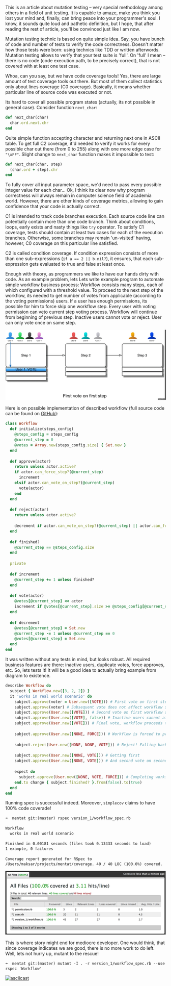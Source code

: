 This is an article about mutation testing – very special methodology among others in a field of unit testing. It is capable to amaze, make you think you lost your mind and, finally, can bring peace into your programmer's soul. I know, it sounds quite loud and pathetic definition, but I hope, that after reading the rest of article, you'll be convinced just like I am now.

Mutation testing technic is based on quite simple idea. Say, you have bunch of code and number of tests to verify the code correctness. Doesn't matter how those tests were born: using technics like TDD or written afterwords. Mutation testing allows to verify that your test suite is 'full'. On 'full' I mean – there is no code (code execution path, to be precisely correct), that is not covered with at least one test case.

Whoa, can you say, but we have code coverage tools! Yes, there are large amount of test coverage tools out there. But most of them collect statistics only about lines coverage (C0 coverage). Basically, it means whether particular line of source code was executed or not.

Its hard to cover all possible program states (actually, its not possible in general case). Consider function `next_char`:
```ruby
def next_char(char)
  char.ord.next.chr
end
```
Quite simple function accepting character and returning next one in ASCII table. To get full C2 coverage, it'd needed to verify it works for every possible char out there (from 0 to 255) along with one more edge case for `"\xFF"`. Slight change to `next_char` function makes it impossible to test:
```ruby
def next_char(char, step)
  (char.ord + step).chr
end
```
To fully cover all input parameter space, we'd need to pass every possible integer value for each char... Ok, I think its clear now why program correctness will always remain in computer science field of academia world. However, there are other kinds of coverage metrics, allowing to gain confidence that your code is actually correct.

C1 is intended to track code branches execution. Each source code line can potentially contain more than one code branch. Think about conditions, loops, early exists and nasty things like `try` operator. To satisfy C1 coverage, tests should contain at least two cases for each of the execution branches. Otherwise, some branches may remain 'un-visited' having, however, C0 coverage on this particular line satisfied.

C2 is called condition coverage. If condition expression consists of more than one sub-expressions (`if a == 2 || b.nil?`), it ensures, that each sub-expression gets evaluated to true and false at least once.

Enough with theory, as programmers we like to have our hands dirty with code. As an example problem, lets
Lets write example program to automate simple workflow business process:
Workflow consists many steps, each of which configured with a threshold value. To proceed to the next step of the workflow, its needed to get number of votes from applicable (according to the voting permissions) users. If a user has enough permissions, its possible for him to force  skip one workflow step. Every user with voting permission can veto current step voting process. Workflow will continue from beginning of previous step. Inactive users cannot vote or reject. User can only vote once on same step.

![](https://raw.githubusercontent.com/maksar/mentat/master/images/animation.gif)

Here is on possible implementation of described workflow (full source code can be found on [GitHub](https://github.com/maksar/mentat/)):
```ruby
class Workflow
  def initialize(steps_config)
    @steps_config = steps_config
    @current_step = 0
    @votes = Array.new(steps_config.size) { Set.new }
  end

  def approve(actor)
    return unless actor.active?
    if actor.can_force_step?(@current_step)
      increment
    elsif actor.can_vote_on_step?(@current_step)
      vote(actor)
    end
  end

  def reject(actor)
    return unless actor.active?

    decrement if actor.can_vote_on_step?(@current_step) || actor.can_force_step?(@current_step)
  end

  def finished?
    @current_step == @steps_config.size
  end

  private

  def increment
    @current_step += 1 unless finished?
  end

  def vote(actor)
    @votes[@current_step] << actor
    increment if @votes[@current_step].size >= @steps_config[@current_step]
  end

  def decrement
    @votes[@current_step] = Set.new
    @current_step -= 1 unless @current_step == 0
    @votes[@current_step] = Set.new
  end
end
```

It was written without any tests in mind, but looks robust. All required business features are there: inactive users, duplicate votes, force approves, etc. So, lets tests it! It will be a good idea to actually bring example from diagram to existence.

```ruby
describe Workflow do
  subject { Workflow.new([3, 2, 2]) }
  it 'works in real world scenario' do
    subject.approve(voter = User.new([VOTE])) # First vote on first step
    subject.approve(voter) # Subsequent vote does not affect workflow state
    subject.approve(User.new([VOTE])) # Second vote on first workflow step
    subject.approve(User.new([VOTE], false)) # Inactive users cannot affect workflow state
    subject.approve(User.new([VOTE])) # Final vote, workflow proceeds to the next step

    subject.approve(User.new([NONE, FORCE])) # Workflow is forced to proceed to the third step

    subject.reject(User.new([NONE, NONE, VOTE])) # Reject! Falling back to the second step and starting over

    subject.approve(User.new([NONE, VOTE])) # Getting first
    subject.approve(User.new([NONE, VOTE])) # And second vote on second step

    expect do
      subject.approve(User.new([NONE, VOTE, FORCE])) # Completing workflow by skipping voting process on last step
    end.to change { subject.finished? }.from(false).to(true)
  end
end
```

Running spec is successful indeed. Moreover, `simplecov` claims to have 100% code coverade!
```
➜  mentat git:(master) rspec version_1/workflow_spec.rb

Workflow
  works in real world scenario

Finished in 0.00181 seconds (files took 0.13433 seconds to load)
1 example, 0 failures

Coverage report generated for RSpec to /Users/maksar/projects/mentat/coverage. 40 / 40 LOC (100.0%) covered.
```

![](https://raw.githubusercontent.com/maksar/mentat/master/images/coverage.png)

This is where story might end for mediocre developer. One would think, that since coverage indicates we are good, there is no more work to do left. Well, lets not hurry up, mutant to the rescue!

```
➜  mentat git:(master) mutant -I . -r version_1/workflow_spec.rb --use rspec 'Workflow'
```

[![asciicast](https://asciinema.org/a/31217.png)](https://asciinema.org/a/31217)
